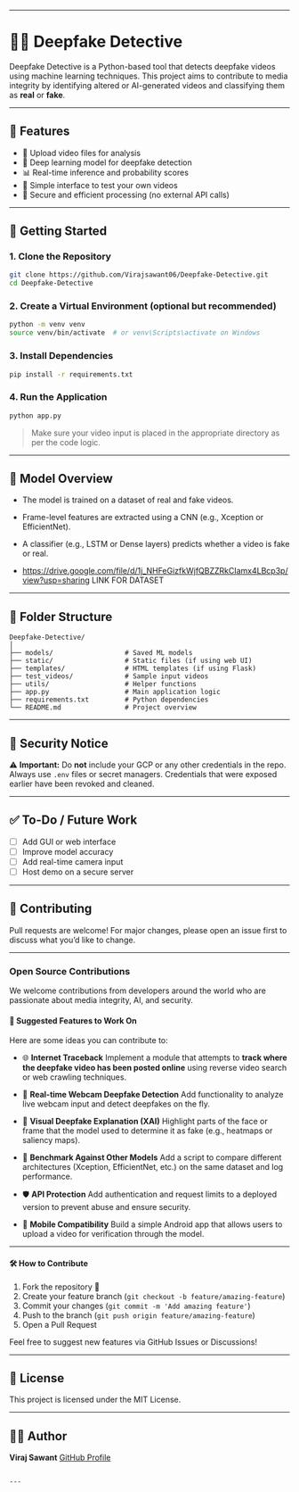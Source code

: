 
---


# 🕵️‍♂️ Deepfake Detective

Deepfake Detective is a Python-based tool that detects deepfake videos using machine learning techniques. This project aims to contribute to media integrity by identifying altered or AI-generated videos and classifying them as **real** or **fake**.

---

## 📌 Features

- 🎥 Upload video files for analysis  
- 🧠 Deep learning model for deepfake detection  
- 📊 Real-time inference and probability scores  
- 📁 Simple interface to test your own videos  
- 🔐 Secure and efficient processing (no external API calls)

---

## 🚀 Getting Started

### 1. Clone the Repository

```bash
git clone https://github.com/Virajsawant06/Deepfake-Detective.git
cd Deepfake-Detective
````

### 2. Create a Virtual Environment (optional but recommended)

```bash
python -m venv venv
source venv/bin/activate  # or venv\Scripts\activate on Windows
```

### 3. Install Dependencies

```bash
pip install -r requirements.txt
```

### 4. Run the Application

```bash
python app.py
```

> Make sure your video input is placed in the appropriate directory as per the code logic.

---

## 🧠 Model Overview

* The model is trained on a dataset of real and fake videos.
* Frame-level features are extracted using a CNN (e.g., Xception or EfficientNet).
* A classifier (e.g., LSTM or Dense layers) predicts whether a video is fake or real.

* https://drive.google.com/file/d/1j_NHFeGizfkWjfQBZZRkCIamx4LBcp3p/view?usp=sharing LINK FOR DATASET

---

## 📁 Folder Structure

```
Deepfake-Detective/
│
├── models/                  # Saved ML models
├── static/                  # Static files (if using web UI)
├── templates/               # HTML templates (if using Flask)
├── test_videos/             # Sample input videos
├── utils/                   # Helper functions
├── app.py                   # Main application logic
├── requirements.txt         # Python dependencies
└── README.md                # Project overview
```

---

## 🔐 Security Notice

⚠️ **Important:** Do **not** include your GCP or any other credentials in the repo. Always use `.env` files or secret managers. Credentials that were exposed earlier have been revoked and cleaned.

---

## ✅ To-Do / Future Work

* [ ] Add GUI or web interface
* [ ] Improve model accuracy
* [ ] Add real-time camera input
* [ ] Host demo on a secure server

---

## 🤝 Contributing

Pull requests are welcome! For major changes, please open an issue first to discuss what you’d like to change.



---

###  Open Source Contributions

We welcome contributions from developers around the world who are passionate about media integrity, AI, and security.

#### 🚀 Suggested Features to Work On

Here are some ideas you can contribute to:

* 🌐 **Internet Traceback**
  Implement a module that attempts to **track where the deepfake video has been posted online** using reverse video search or web crawling techniques.

* 📡 **Real-time Webcam Deepfake Detection**
  Add functionality to analyze live webcam input and detect deepfakes on the fly.

* 🌈 **Visual Deepfake Explanation (XAI)**
  Highlight parts of the face or frame that the model used to determine it as fake (e.g., heatmaps or saliency maps).

* 🧪 **Benchmark Against Other Models**
  Add a script to compare different architectures (Xception, EfficientNet, etc.) on the same dataset and log performance.

* 🛡️ **API Protection**
  Add authentication and request limits to a deployed version to prevent abuse and ensure security.

* 📱 **Mobile Compatibility**
  Build a simple Android app that allows users to upload a video for verification through the model.

---

#### 🛠 How to Contribute

1. Fork the repository 🍴
2. Create your feature branch (`git checkout -b feature/amazing-feature`)
3. Commit your changes (`git commit -m 'Add amazing feature'`)
4. Push to the branch (`git push origin feature/amazing-feature`)
5. Open a Pull Request

Feel free to suggest new features via GitHub Issues or Discussions!

---


## 📜 License

This project is licensed under the MIT License.

---

## 🙋‍♂️ Author

**Viraj Sawant**
[GitHub Profile](https://github.com/Virajsawant06)

```

---


```
